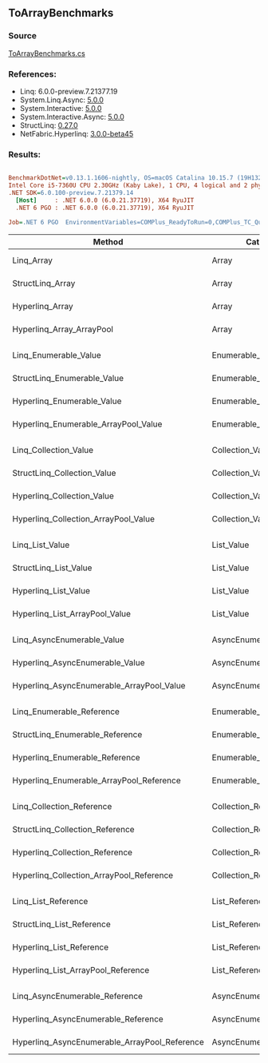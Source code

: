 ﻿## ToArrayBenchmarks

### Source
[ToArrayBenchmarks.cs](../NetFabric.Hyperlinq.Benchmarks/Benchmarks/ToArrayBenchmarks.cs)

### References:
- Linq: 6.0.0-preview.7.21377.19
- System.Linq.Async: [5.0.0](https://www.nuget.org/packages/System.Linq.Async/5.0.0)
- System.Interactive: [5.0.0](https://www.nuget.org/packages/System.Interactive/5.0.0)
- System.Interactive.Async: [5.0.0](https://www.nuget.org/packages/System.Interactive.Async/5.0.0)
- StructLinq: [0.27.0](https://www.nuget.org/packages/StructLinq/0.27.0)
- NetFabric.Hyperlinq: [3.0.0-beta45](https://www.nuget.org/packages/NetFabric.Hyperlinq/3.0.0-beta45)

### Results:
``` ini

BenchmarkDotNet=v0.13.1.1606-nightly, OS=macOS Catalina 10.15.7 (19H1323) [Darwin 19.6.0]
Intel Core i5-7360U CPU 2.30GHz (Kaby Lake), 1 CPU, 4 logical and 2 physical cores
.NET SDK=6.0.100-preview.7.21379.14
  [Host]     : .NET 6.0.0 (6.0.21.37719), X64 RyuJIT
  .NET 6 PGO : .NET 6.0.0 (6.0.21.37719), X64 RyuJIT

Job=.NET 6 PGO  EnvironmentVariables=COMPlus_ReadyToRun=0,COMPlus_TC_QuickJitForLoops=1,COMPlus_TieredPGO=1  Runtime=.NET 6.0  

```
|                                        Method |                Categories | Count |        Mean |      Error |     StdDev |      Median |         Ratio | RatioSD |  Gen 0 | Allocated |
|---------------------------------------------- |-------------------------- |------ |------------:|-----------:|-----------:|------------:|--------------:|--------:|-------:|----------:|
|                                    Linq_Array |                     Array |   100 |   143.52 ns |  13.517 ns |  39.856 ns |   135.22 ns |      baseline |         | 0.2027 |     424 B |
|                              StructLinq_Array |                     Array |   100 |   337.94 ns |  43.264 ns | 127.565 ns |   315.72 ns |  2.49x slower |   1.07x | 0.2027 |     424 B |
|                               Hyperlinq_Array |                     Array |   100 |   100.89 ns |   6.689 ns |  19.722 ns |    94.25 ns |  1.47x faster |   0.49x | 0.2027 |     424 B |
|                     Hyperlinq_Array_ArrayPool |                     Array |   100 |   109.18 ns |   8.605 ns |  25.373 ns |    94.61 ns |  1.36x faster |   0.43x | 0.0191 |      40 B |
|                                               |                           |       |             |            |            |             |               |         |        |           |
|                         Linq_Enumerable_Value |          Enumerable_Value |   100 | 1,578.98 ns | 165.642 ns | 469.898 ns | 1,430.76 ns |      baseline |         | 0.5646 |   1,184 B |
|                   StructLinq_Enumerable_Value |          Enumerable_Value |   100 | 1,173.51 ns |  92.444 ns | 262.249 ns | 1,036.61 ns |  1.42x faster |   0.52x | 0.2174 |     456 B |
|                    Hyperlinq_Enumerable_Value |          Enumerable_Value |   100 | 1,057.32 ns |  78.396 ns | 229.922 ns |   922.84 ns |  1.56x faster |   0.59x | 0.2022 |     424 B |
|          Hyperlinq_Enumerable_ArrayPool_Value |          Enumerable_Value |   100 |   863.26 ns |  62.616 ns | 184.625 ns |   754.90 ns |  1.92x faster |   0.70x | 0.0191 |      40 B |
|                                               |                           |       |             |            |            |             |               |         |        |           |
|                         Linq_Collection_Value |          Collection_Value |   100 |   112.45 ns |  11.254 ns |  32.109 ns |   105.85 ns |      baseline |         | 0.2027 |     424 B |
|                   StructLinq_Collection_Value |          Collection_Value |   100 | 1,352.42 ns | 123.192 ns | 345.444 ns | 1,211.76 ns | 12.70x slower |   4.34x | 0.2174 |     456 B |
|                    Hyperlinq_Collection_Value |          Collection_Value |   100 |   110.51 ns |  10.345 ns |  30.178 ns |    92.61 ns |  1.08x slower |   0.43x | 0.2027 |     424 B |
|          Hyperlinq_Collection_ArrayPool_Value |          Collection_Value |   100 |   108.14 ns |   7.474 ns |  22.038 ns |    96.64 ns |  1.04x slower |   0.36x | 0.0191 |      40 B |
|                                               |                           |       |             |            |            |             |               |         |        |           |
|                               Linq_List_Value |                List_Value |   100 |    94.24 ns |   8.776 ns |  25.876 ns |    79.15 ns |      baseline |         | 0.2027 |     424 B |
|                         StructLinq_List_Value |                List_Value |   100 |   392.66 ns |  25.951 ns |  74.459 ns |   377.42 ns |  4.44x slower |   1.21x | 0.2022 |     424 B |
|                          Hyperlinq_List_Value |                List_Value |   100 |   110.82 ns |  10.011 ns |  29.361 ns |    92.98 ns |  1.25x slower |   0.44x | 0.2027 |     424 B |
|                Hyperlinq_List_ArrayPool_Value |                List_Value |   100 |    81.42 ns |   1.743 ns |   1.630 ns |    80.92 ns |  1.20x faster |   0.21x | 0.0191 |      40 B |
|                                               |                           |       |             |            |            |             |               |         |        |           |
|                    Linq_AsyncEnumerable_Value |     AsyncEnumerable_Value |   100 | 2,714.55 ns | 292.913 ns | 835.697 ns | 2,397.87 ns |      baseline |         | 0.7668 |   1,608 B |
|               Hyperlinq_AsyncEnumerable_Value |     AsyncEnumerable_Value |   100 | 2,563.81 ns | 159.957 ns | 469.125 ns | 2,376.18 ns |  1.01x slower |   0.25x | 0.5646 |   1,184 B |
|     Hyperlinq_AsyncEnumerable_ArrayPool_Value |     AsyncEnumerable_Value |   100 | 2,133.27 ns | 120.572 ns | 351.713 ns | 1,929.60 ns |  1.27x faster |   0.36x | 0.3815 |     800 B |
|                                               |                           |       |             |            |            |             |               |         |        |           |
|                     Linq_Enumerable_Reference |      Enumerable_Reference |   100 | 1,663.20 ns | 164.639 ns | 467.054 ns | 1,632.07 ns |      baseline |         | 0.5646 |   1,184 B |
|               StructLinq_Enumerable_Reference |      Enumerable_Reference |   100 |   915.42 ns |  17.757 ns |  28.674 ns |   906.22 ns |  1.69x faster |   0.47x | 0.2174 |     456 B |
|                Hyperlinq_Enumerable_Reference |      Enumerable_Reference |   100 | 1,040.07 ns |  19.887 ns |  20.422 ns | 1,035.42 ns |  1.74x faster |   0.30x | 0.2174 |     456 B |
|      Hyperlinq_Enumerable_ArrayPool_Reference |      Enumerable_Reference |   100 | 1,073.81 ns |  80.581 ns | 237.595 ns | 1,011.11 ns |  1.64x faster |   0.58x | 0.0343 |      72 B |
|                                               |                           |       |             |            |            |             |               |         |        |           |
|                     Linq_Collection_Reference |      Collection_Reference |   100 |   133.93 ns |  18.396 ns |  53.369 ns |   113.57 ns |      baseline |         | 0.2027 |     424 B |
|               StructLinq_Collection_Reference |      Collection_Reference |   100 | 1,227.66 ns | 126.655 ns | 373.445 ns | 1,033.16 ns | 10.45x slower |   4.47x | 0.2174 |     456 B |
|                Hyperlinq_Collection_Reference |      Collection_Reference |   100 |    75.55 ns |   1.647 ns |   1.286 ns |    75.54 ns |  1.55x faster |   0.65x | 0.2027 |     424 B |
|      Hyperlinq_Collection_ArrayPool_Reference |      Collection_Reference |   100 |   100.23 ns |   8.309 ns |  24.368 ns |    86.15 ns |  1.42x faster |   0.67x | 0.0191 |      40 B |
|                                               |                           |       |             |            |            |             |               |         |        |           |
|                           Linq_List_Reference |            List_Reference |   100 |   142.59 ns |  16.619 ns |  46.051 ns |   139.86 ns |      baseline |         | 0.2027 |     424 B |
|                     StructLinq_List_Reference |            List_Reference |   100 | 1,186.00 ns |  93.311 ns | 275.128 ns | 1,228.39 ns |  9.24x slower |   4.30x | 0.2174 |     456 B |
|                      Hyperlinq_List_Reference |            List_Reference |   100 |    99.29 ns |   8.310 ns |  23.843 ns |    88.13 ns |  1.47x faster |   0.52x | 0.2027 |     424 B |
|            Hyperlinq_List_ArrayPool_Reference |            List_Reference |   100 |   103.74 ns |   8.845 ns |  26.079 ns |    96.07 ns |  1.43x faster |   0.52x | 0.0191 |      40 B |
|                                               |                           |       |             |            |            |             |               |         |        |           |
|                Linq_AsyncEnumerable_Reference | AsyncEnumerable_Reference |   100 | 2,852.49 ns | 227.110 ns | 636.839 ns | 2,728.24 ns |      baseline |         | 0.7668 |   1,608 B |
|           Hyperlinq_AsyncEnumerable_Reference | AsyncEnumerable_Reference |   100 | 2,577.52 ns | 161.290 ns | 473.037 ns | 2,409.79 ns |  1.13x faster |   0.32x | 0.5798 |   1,216 B |
| Hyperlinq_AsyncEnumerable_ArrayPool_Reference | AsyncEnumerable_Reference |   100 | 2,069.28 ns |  40.575 ns |  35.969 ns | 2,055.59 ns |  1.52x faster |   0.35x | 0.3967 |     832 B |
